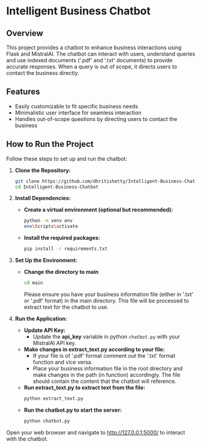 # Intelligent Business Chatbot
## Overview
This project provides a chatbot to enhance business interactions using Flask and MistralAI. The chatbot can interact with users, understand queries and use indexed documents ('.pdf' and '.txt' documents) to provide accurate responses. When a query is out of scope, it directs users to contact the business directly.

## Features
- Easily customizable to fit specific business needs
- Minimalistic user interface for seamless interaction
- Handles out-of-scope questions by directing users to contact the business

## How to Run the Project

Follow these steps to set up and run the chatbot:

1. **Clone the Repository:**
   ```bash
   git clone https://github.com/dhritishetty/Intelligent-Business-Chatbot.git
   cd Intelligent-Business-Chatbot
	 ```
2. **Install Dependencies:**
   - **Create a virtual environment (optional but recommended):**
     ```bash
     python -m venv env
     env\Scripts\activate
     ```
   - **Install the required packages:**
     ```bash
     pip install -r requirements.txt
     ```
 
3. **Set Up the Environment:**
   - **Change the directory to main**
     ```bash
     cd main
     ```
     Please ensure you have your business information file (either in '.txt' or '.pdf' format) in the main directory. This file will be processed to extract text for the chatbot to use.

4. **Run the Application:**
   - **Update API Key:**
     - Update the **api_key** variable in python `chatbot.py` with your MistralAI API key.
   - **Make changes in extract_text.py according to your file:**
     - If your file is of '.pdf' format comment out the '.txt' format function and vice versa.
     - Place your business information file in the root directory and make changes in the path (in function) accordingly. The file should contain the content that the chatbot will reference.
   - **Run extract_text.py to extract text from the file:**
      ```bash
      python extract_text.py
      ```
   - **Run the chatbot.py to start the server:**
      ```bash
      python chatbot.py
      ```
Open your web browser and navigate to http://127.0.0.1:5000/ to interact with the chatbot.
